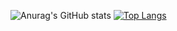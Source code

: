 ![Anurag's GitHub stats](https://github-readme-stats.vercel.app/api?username=yashimwong&count_private=true&theme=buefy&show_icons=true)
[![Top Langs](https://github-readme-stats.vercel.app/api/top-langs/?username=yashimwong&hide=css,php)](https://github.com/anuraghazra/github-readme-stats)
